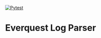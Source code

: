 [![Pytest](https://github.com/skfrancis/everquest-log-parser/actions/workflows/pytests.yml/badge.svg)](https://github.com/skfrancis/everquest-log-parser/actions/workflows/pytests.yml)
# Everquest Log Parser
